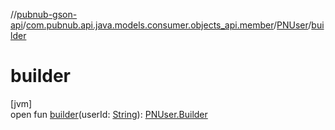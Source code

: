 //[pubnub-gson-api](../../../index.md)/[com.pubnub.api.java.models.consumer.objects_api.member](../index.md)/[PNUser](index.md)/[builder](builder.md)

# builder

[jvm]\
open fun [builder](builder.md)(userId: [String](https://docs.oracle.com/javase/8/docs/api/java/lang/String.html)): [PNUser.Builder](-builder/index.md)
